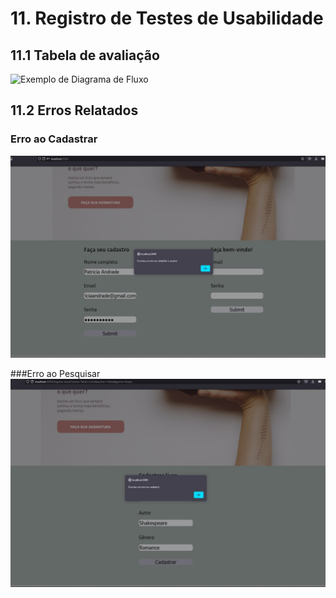 # 11. Registro de Testes de Usabilidade

## 11.1 Tabela de avaliação

![Exemplo de Diagrama de Fluxo](img/Tabela-de-avaliaçao.jpg)

## 11.2 Erros Relatados

### Erro ao Cadastrar
![Exemplo de Diagrama de Fluxo](img/Erro-cadastro-Patricia.jpeg)

###Erro ao Pesquisar
![Exemplo de Diagrama de Fluxo](img/Erro-pesquisar.jpeg)



